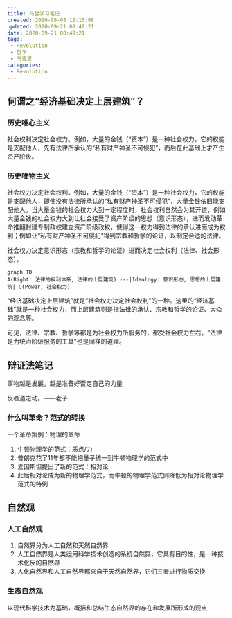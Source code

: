 ```yaml
---
title: 马哲学习笔记
created: 2020-08-08 12:15:08
updated: 2020-09-21 08:49:21
date: 2020-09-21 08:49:21
tags: 
 - Revolution
 - 哲学
 - 马克思
categories: 
 - Revolution
---
```


## 何谓之“经济基础决定上层建筑”？

### 历史唯心主义

社会权利决定社会权力。例如，大量的金钱（“资本”）是一种社会权力，它的权能是支配他人，先有法律所承认的“私有财产神圣不可侵犯”，而后在此基础上才产生资产阶级。

### 历史唯物主义

社会权力决定社会权利。例如，大量的金钱（“资本”）是一种社会权力，它的权能是支配他人，即使没有法律所承认的“私有财产神圣不可侵犯”，大量金钱依旧能支配他人。当大量金钱的社会权力大到一定程度时，社会权利自然会为其开道，例如大量金钱的社会权力大到让社会接受了资产阶级的思想（意识形态），进而发动革命推翻封建专制政权建立资产阶级政权，使得这一权力得到法律的承认进而成为权利；例如让“私有财产神圣不可侵犯”得到宗教和哲学的论证，以制定合适的法律。


社会权力决定意识形态（宗教和哲学的论证）进而决定社会权利（法律、社会形态）。
```mermaid
graph TD
A(Right: 法律的权利体系, 法律的上层建筑) ---|Ideology: 意识形态, 思想的上层建筑| C(Power, 社会权力)
```

“经济基础决定上层建筑”就是“社会权力决定社会权利”的一种。这里的“经济基础”就是一种社会权力，而上层建筑则是指法律的承认、宗教和哲学的论证、大众的观念等。

可见，法律、宗教、哲学等都是为社会权力所服务的，都受社会权力左右。“法律是为统治阶级服务的工具”也是同样的道理。

## 辩证法笔记

事物越是发展，越是准备好否定自己的力量

反者道之动。——老子

### 什么叫革命？范式的转换

一个革命案例：物理的革命

1. 牛顿物理学的范式：质点/力
2. 普朗克花了11年都不能把量子统一到牛顿物理学的范式中
3. 爱因斯坦提出了新的范式：相对论
4. 此后相对论成为新的物理学范式，而牛顿的物理学范式则降低为相对论物理学范式的特例

## 自然观

### 人工自然观

1. 自然界分为人工自然和天然自然界
2. 人工自然界是人类运用科学技术创造的系统自然界，它具有目的性，是一种技术化反的自然界
3. 人化自然界和人工自然界都来自于天然自然界，它们三者进行物质交换

### 生态自然观

以现代科学技术为基础，概括和总结生态自然界的存在和发展所形成的观点